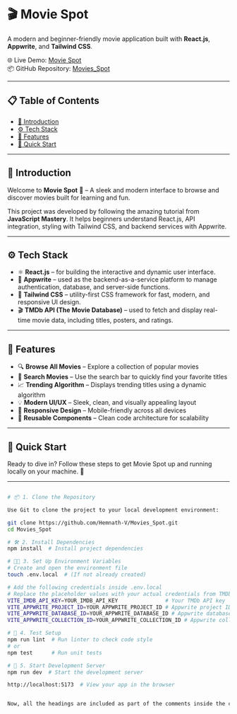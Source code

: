 # 🎬 Movie Spot

A modern and beginner-friendly movie application built with **React.js**, **Appwrite**, and **Tailwind CSS**.

🌐 Live Demo: [Movie Spot](https://my-movie-spot.netlify.app/)  
📦 GitHub Repository: [Movies_Spot](https://github.com/Hemnath-V/Movies_Spot)

---

## 📋 Table of Contents

- [🤖 Introduction](#-introduction)  
- [⚙️ Tech Stack](#️-tech-stack)  
- [🔋 Features](#-features)  
- [🤸 Quick Start](#-quick-start)  

---

## 🤖 Introduction

Welcome to **Movie Spot** 🎥 – A sleek and modern interface to browse and discover movies built for learning and fun.

This project was developed by following the amazing tutorial from **JavaScript Mastery**. It helps beginners understand React.js, API integration, styling with Tailwind CSS, and backend services with Appwrite.

---

## ⚙️ Tech Stack

- ⚛️ **React.js** – for building the interactive and dynamic user interface.
- 🧩 **Appwrite** – used as the backend-as-a-service platform to manage authentication, database, and server-side functions.
- 🎨 **Tailwind CSS** – utility-first CSS framework for fast, modern, and responsive UI design.
- 🎬 **TMDb API (The Movie Database)** – used to fetch and display real-time movie data, including titles, posters, and ratings.

---

## 🔋 Features

- 🔍 **Browse All Movies** – Explore a collection of popular movies  
- 🎯 **Search Movies** – Use the search bar to quickly find your favorite titles  
- 📈 **Trending Algorithm** – Displays trending titles using a dynamic algorithm  
- 💡 **Modern UI/UX** – Sleek, clean, and visually appealing layout  
- 📱 **Responsive Design** – Mobile-friendly across all devices  
- 🧱 **Reusable Components** – Clean code architecture for scalability  

---

## 🤸 Quick Start

Ready to dive in? Follow these steps to get Movie Spot up and running locally on your machine. 🚀

---

```bash

# 📦 1. Clone the Repository

Use Git to clone the project to your local development environment:

git clone https://github.com/Hemnath-V/Movies_Spot.git
cd Movies_Spot

# 🛠 2. Install Dependencies
npm install  # Install project dependencies

# 🧑‍💻 3. Set Up Environment Variables
# Create and open the environment file
touch .env.local  # (If not already created)

# Add the following credentials inside .env.local
# Replace the placeholder values with your actual credentials from TMDb and Appwrite
VITE_IMDB_API_KEY=YOUR_IMDB_API_KEY               # Your TMDb API key
VITE_APPWRITE_PROJECT_ID=YOUR_APPWRITE_PROJECT_ID # Appwrite project ID
VITE_APPWRITE_DATABASE_ID=YOUR_APPWRITE_DATABASE_ID # Appwrite database ID
VITE_APPWRITE_COLLECTION_ID=YOUR_APPWRITE_COLLECTION_ID # Appwrite collection ID

# 🧪 4. Test Setup
npm run lint  # Run linter to check code style
# or
npm test      # Run unit tests

# 🚀 5. Start Development Server
npm run dev  # Start the development server

http://localhost:5173  # View your app in the browser


Now, all the headings are included as part of the comments inside the code blocks. Let me know if you need further adjustments!
